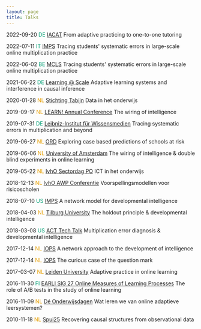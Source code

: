 ```yaml
---
layout: page
title: Talks
---
```


2022-09-20 <font color="#009E73">DE</font> [IACAT](https://www.iacat2021.com/) From adaptive practicing to one-to-one tutoring

2022-07-11 <font color="#009E73">IT</font> [IMPS](https://www.psychometricsociety.org/imps-2022) Tracing students' systematic errors in large-scale online multiplication practice

2022-06-02 <font color="#009E73">BE</font> [MCLS](https://mcls2022.com/) Tracing students' systematic errors in large-scale online multiplication practice

2021-06-22 <font color="#009E73">DE</font> [Learning @ Scale](https://emoocs2021.eu/) Adaptive learning systems and interference in causal inference

2020-01-28 <font color="#E69F00">NL</font> [Stichting Tabijn](https://www.tabijn.nl/) Data in het onderwijs

2019-09-17 <font color="#E69F00">NL</font> [LEARN! Annual Conference](https://learn.vu.nl/) The wiring of intelligence

2019-07-31 <font color="#009E73">DE</font> [Leibniz-Institut für Wissensmedien](https://www.iwm-tuebingen.de/www/index.html) Tracing systematic errors in multiplication and beyond

2019-06-27 <font color="#E69F00">NL</font> [ORD](https://ord2019.nl/) Exploring case based predictions of schools at risk

2019-06-06 <font color="#E69F00">NL</font> [University of Amsterdam](https://www.uva.nl/en) The wiring of intelligence & double blind experiments in online learning

2019-05-22 <font color="#E69F00">NL</font> [IvhO Sectordag PO](https://www.onderwijsinspectie.nl/) ICT in het onderwijs

2018-12-13 <font color="#E69F00">NL</font> [IvhO AWP Conferentie](https://www.onderwijsinspectie.nl/) Voorspellingsmodellen voor risicoscholen

2018-07-10 <font color="#009E73">US</font> [IMPS](https://www.psychometricsociety.org/content/imps-2018) A network model for developmental intelligence

2018-04-03 <font color="#E69F00">NL</font> [Tilburg University](https://www.tilburguniversity.edu/) The holdout principle & developmental intelligence

2018-03-08 <font color="#009E73">US</font> [ACT Tech Talk](https://actnext.org/) Multiplication error diagnosis & developmental intelligence

2017-12-14 <font color="#E69F00">NL</font> [IOPS](https://www.iops.nl/) A network approach to the development of intelligence

2017-12-14 <font color="#E69F00">NL</font> [IOPS](https://www.iops.nl/) The curious case of the question mark

2017-03-07 <font color="#E69F00">NL</font> [Leiden University](https://www.universiteitleiden.nl/en) Adaptive practice in online learning

2016-11-30 <font color="#009E73">FI</font> [EARLI SIG 27 Online Measures of Learning Processes](https://www.earli.org/node/50) The role of A/B tests in the study of online learning

2016-11-09 <font color="#E69F00">NL</font> [Dé Onderwijsdagen](https://www.deonderwijsdagen.nl) Wat leren we van online adaptieve leersystemen?

2010-11-18 <font color="#E69F00">NL</font> [Spui25](https://www.spui25.nl/en) Recovering causal structures from observational data

<!---
https://techinonderwijs.wordpress.com/2016/11/11/wat-kunnen-we-leren-van-adaptieve-leersystemen/
-->
